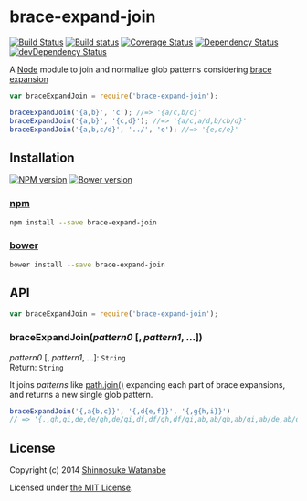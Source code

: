 # brace-expand-join

[![Build Status](https://travis-ci.org/shinnn/node-brace-expand-join.svg?branch=master)](https://travis-ci.org/shinnn/node-brace-expand-join)
[![Build status](https://ci.appveyor.com/api/projects/status/57c2s0eqfq6ro65g)](https://ci.appveyor.com/project/ShinnosukeWatanabe/node-brace-expand-join)
[![Coverage Status](https://img.shields.io/coveralls/shinnn/node-brace-expand-join.svg)](https://coveralls.io/r/shinnn/node-brace-expand-join)
[![Dependency Status](https://david-dm.org/shinnn/node-brace-expand-join.svg)](https://david-dm.org/shinnn/node-brace-expand-join)
[![devDependency Status](https://david-dm.org/shinnn/node-brace-expand-join/dev-status.svg)](https://david-dm.org/shinnn/node-brace-expand-join#info=devDependencies)

A [Node][node] module to join and normalize glob patterns considering [brace expansion](https://www.gnu.org/software/bash/manual/html_node/Brace-Expansion.html)

```javascript
var braceExpandJoin = require('brace-expand-join');

braceExpandJoin('{a,b}', 'c'); //=> '{a/c,b/c}'
braceExpandJoin('{a,b}', '{c,d}'); //=> '{a/c,a/d,b/cb/d}'
braceExpandJoin('{a,b,c/d}', '../', 'e'); //=> '{e,c/e}'
```

## Installation

[![NPM version](https://img.shields.io/npm/v/brace-expand-join.svg?style=flat)](https://www.npmjs.com/package/brace-expand-join)
[![Bower version](https://img.shields.io/bower/v/brace-expand-join.svg?style=flat)](https://github.com/shinnn/node-brace-expand-join/releases)

### [npm](https://www.npmjs.com/)

```sh
npm install --save brace-expand-join
```

### [bower](http://bower.io/)

```sh
bower install --save brace-expand-join
```

## API

```javascript
var braceExpandJoin = require('brace-expand-join');
```

### braceExpandJoin(*pattern0* [, *pattern1*, ...])

*pattern0* [, *pattern1*, ...]: `String`  
Return: `String`

It joins *patterns* like [path.join()](http://nodejs.org/api/path.html#path_path_join_path1_path2) expanding each part of brace expansions, and returns a new single glob pattern.

```javascript
braceExpandJoin('{,a{b,c}}', '{,d{e,f}}', '{,g{h,i}}')
// => '{.,gh,gi,de,de/gh,de/gi,df,df/gh,df/gi,ab,ab/gh,ab/gi,ab/de,ab/de/gh,ab/de/gi,ab/df,ab/df/gh,ab/df/gi,ac,ac/gh,ac/gi,ac/de,ac/de/gh,ac/de/gi,ac/df,ac/df/gh,ac/df/gi}'
```

## License

Copyright (c) 2014 [Shinnosuke Watanabe](https://github.com/shinnn)

Licensed under [the MIT License](./LICENSE).

[node]: http://nodejs.org/
